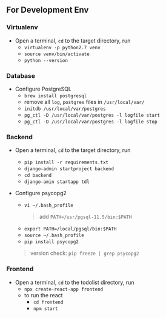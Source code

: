 ## For Development Env
### Virtualenv
- Open a terminal, `cd` to the target directory, run
    - `virtualenv -p python2.7 venv`
    - `source venv/bin/activate`
    - `python --version`

### Database
- Configure PostgreSQL
    - `brew install postgresql`
    - remove all `log`, `postgres` files in `/usr/local/var/`
    - `initdb /usr/local/var/postgres`
    - `pg_ctl -D /usr/local/var/postgres -l logfile start`
    - `pg_ctl -D /usr/local/var/postgres -l logfile stop`

### Backend
- Open a terminal, `cd` to the target directory, run
    - `pip install -r requirements.txt`
    - `django-admin startproject backend`
    - `cd backend`
    - `django-amin startapp tdl`

- Configure psycopg2
    - `vi ~/.bash_profile`
        > add `PATH=/usr/pgsql-11.5/bin:$PATH`
    - `export PATH=/local/pgsql/bin:$PATH`
    - `source ~/.bash_profile`
    - `pip install psycopg2`
    > version check: `pip freeze | grep psycopg2`

### Frontend
- Open a terminal, `cd` to the todolist directory, run
    - `npx create-react-app frontend`
    - to run the react
        - `cd frontend`
        - `npm start`
